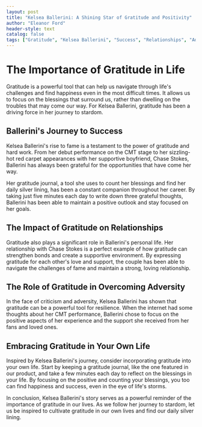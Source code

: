 ```yaml
---
layout: post
title: "Kelsea Ballerini: A Shining Star of Gratitude and Positivity"
author: "Eleanor Ford"
header-style: text
catalog: false
tags: ["Gratitude", "Kelsea Ballerini", "Success", "Relationships", "Adversity", "Inspiration"]
---
```


# The Importance of Gratitude in Life

Gratitude is a powerful tool that can help us navigate through life's challenges and find happiness even in the most difficult times. It allows us to focus on the blessings that surround us, rather than dwelling on the troubles that may come our way. For Kelsea Ballerini, gratitude has been a driving force in her journey to stardom.

## Ballerini's Journey to Success

Kelsea Ballerini's rise to fame is a testament to the power of gratitude and hard work. From her debut performance on the CMT stage to her sizzling-hot red carpet appearances with her supportive boyfriend, Chase Stokes, Ballerini has always been grateful for the opportunities that have come her way.

Her gratitude journal, a tool she uses to count her blessings and find her daily silver lining, has been a constant companion throughout her career. By taking just five minutes each day to write down three grateful thoughts, Ballerini has been able to maintain a positive outlook and stay focused on her goals.

## The Impact of Gratitude on Relationships

Gratitude also plays a significant role in Ballerini's personal life. Her relationship with Chase Stokes is a perfect example of how gratitude can strengthen bonds and create a supportive environment. By expressing gratitude for each other's love and support, the couple has been able to navigate the challenges of fame and maintain a strong, loving relationship.

## The Role of Gratitude in Overcoming Adversity

In the face of criticism and adversity, Kelsea Ballerini has shown that gratitude can be a powerful tool for resilience. When the internet had some thoughts about her CMT performance, Ballerini chose to focus on the positive aspects of her experience and the support she received from her fans and loved ones.

## Embracing Gratitude in Your Own Life

Inspired by Kelsea Ballerini's journey, consider incorporating gratitude into your own life. Start by keeping a gratitude journal, like the one featured in our product, and take a few minutes each day to reflect on the blessings in your life. By focusing on the positive and counting your blessings, you too can find happiness and success, even in the eye of life's storms.

In conclusion, Kelsea Ballerini's story serves as a powerful reminder of the importance of gratitude in our lives. As we follow her journey to stardom, let us be inspired to cultivate gratitude in our own lives and find our daily silver lining.